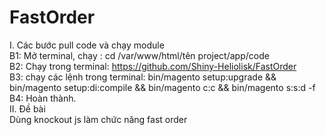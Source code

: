 # FastOrder
I. Các bước pull code và chạy module<br>
B1: Mở terminal, chạy : cd /var/www/html/tên project/app/code<br>
B2: Chạy trong terminal: https://github.com/Shiny-Heliolisk/FastOrder<br>
B3: chạy các lệnh trong terminal: bin/magento setup:upgrade && bin/magento setup:di:compile && bin/magento c:c && bin/magento s:s:d -f<br>
B4: Hoàn thành.<br>
II. Đề bài<br>
Dùng knockout js làm chức năng fast order<br>
